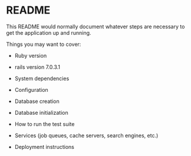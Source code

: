 # README

This README would normally document whatever steps are necessary to get the
application up and running.

Things you may want to cover:

* Ruby version 

* rails version 7.0.3.1

* System dependencies

* Configuration

* Database creation

* Database initialization

* How to run the test suite

* Services (job queues, cache servers, search engines, etc.)

* Deployment instructions


